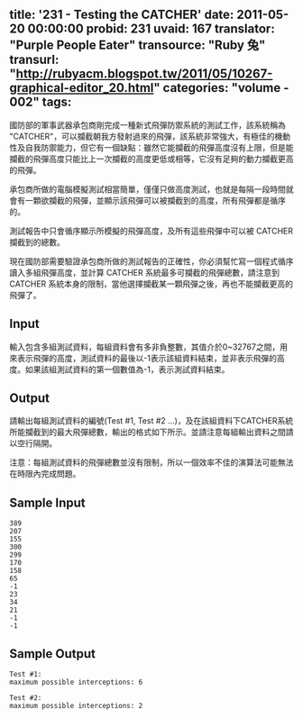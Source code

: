 title: '231 - Testing the CATCHER'
date: 2011-05-20 00:00:00
probid: 231
uvaid: 167
translator: "Purple People Eater"
transource: "Ruby 兔"
transurl: "http://rubyacm.blogspot.tw/2011/05/10267-graphical-editor_20.html"
categories: "volume - 002"
tags:
---

國防部的軍事武器承包商剛完成一種新式飛彈防禦系統的測試工作，該系統稱為 "CATCHER"，可以攔截朝我方發射過來的飛彈，該系統非常強大，有極佳的機動性及自我防禦能力，但它有一個缺點：雖然它能攔截的飛彈高度沒有上限，但是能攔截的飛彈高度只能比上一次攔截的高度更低或相等，它沒有足夠的動力攔截更高的飛彈。

承包商所做的電腦模擬測試相當簡單，僅僅只做高度測試，也就是每隔一段時間就會有一顆欲攔截的飛彈，並顯示該飛彈可以被攔截到的高度，所有飛彈都是循序的。

測試報告中只會循序顯示所模擬的飛彈高度，及所有這些飛彈中可以被 CATCHER 攔截到的總數。

現在國防部需要驗證承包商所做的測試報告的正確性，你必須幫忙寫一個程式循序讀入多組飛彈高度，並計算 CATCHER 系統最多可攔截的飛彈總數，請注意到 CATCHER 系統本身的限制，當他選擇攔截某一顆飛彈之後，再也不能攔截更高的飛彈了。

## Input ##

輸入包含多組測試資料，每組資料會有多非負整數，其值介於0~32767之間，用來表示飛彈的高度，測試資料的最後以-1表示該組資料結束，並非表示飛彈的高度。如果該組測試資料的第一個數值為-1，表示測試資料結束。

## Output ##

請輸出每組測試資料的編號(Test #1, Test #2 ...)，及在該組資料下CATCHER系統所能攔截到的最大飛彈總數，輸出的格式如下所示。並請注意每組輸出資料之間請以空行隔開。

注意：每組測試資料的飛彈總數並沒有限制，所以一個效率不佳的演算法可能無法在時限內完成問題。

## Sample Input ##

	389
	207
	155
	300
	299
	170
	158
	65
	-1
	23
	34
	21
	-1
	-1

## Sample Output ##

	Test #1:
	maximum possible interceptions: 6

	Test #2:
	maximum possible interceptions: 2